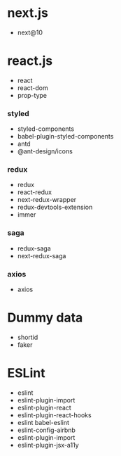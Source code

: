 # next.js
- next@10


# react.js
- react
- react-dom
- prop-type
  
### styled
- styled-components
- babel-plugin-styled-components
- antd
- @ant-design/icons

### redux
- redux
- react-redux
- next-redux-wrapper
- redux-devtools-extension
- immer

### saga
- redux-saga
- next-redux-saga

### axios
- axios


# Dummy data
- shortid
- faker

# ESLint
- eslint
- eslint-plugin-import
- eslint-plugin-react
- eslint-plugin-react-hooks
- eslint babel-eslint
- eslint-config-airbnb
- eslint-plugin-import
- eslint-plugin-jsx-a11y
